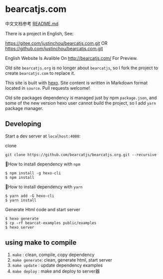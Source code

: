 # bearcatjs.com

中文文档参考 [README.md](README.md)

There is a project in English, See: 

https://gitee.com/justinchou/bearcatjs.com.git OR https://github.com/justinchou/bearcatjs.com.git

English Website Is Avalible On http://bearcatjs.com/ For Preview.


Old site `bearcatjs.org` is no longer about `bearcatjs`, so I fork the project to create `bearcatjs.com` to replace it.

This site is built with [hexo](http://zespia.tw/hexo/). Site content is written in Markdown format located in `source`. Pull requests welcome!

Old site packages dependency is managed just by npm `package.json`, and some of the new version hexo user cannot build the project, so I add `yarn` package manager. 

## Developing

Start a dev server at `localhost:4000`:

clone
```
git clone https://github.com/bearcatjs/bearcatjs.org.git --recursive
```

How to install dependency with `npm`
```
$ npm install -g hexo-cli
$ npm install
```

How to install dependency with `yarn`
```
$ yarn add -G hexo-cli
$ yarn install
```

Generate Html code and start server
```
$ hexo generate
$ cp -rf bearcat-examples public/examples 
$ hexo server
```

## using make to compile

1. `make`         : clean, compile, copy dependency
2. `make generate`: clean, generate html, start server
3. `make update`  : update dependency examples
4. `make deploy`  : make and deploy to server器

